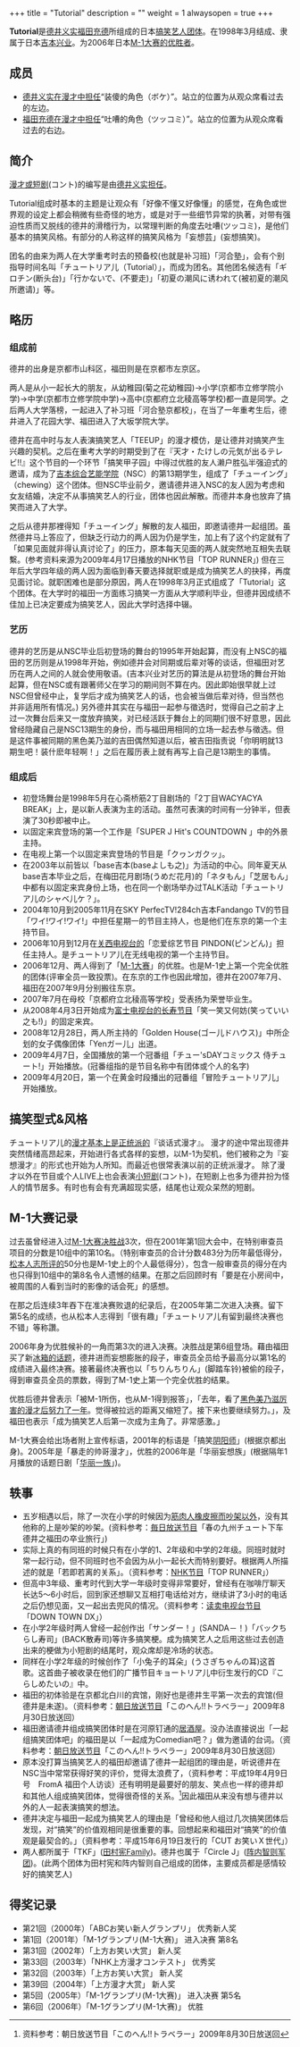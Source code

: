 +++
title = "Tutorial"
description = ""
weight = 1
alwaysopen = true
+++

**Tutorial**是[德井义实](德井义实 "wikilink")[福田充德](福田充德 "wikilink")所组成的日本[搞笑艺人团体](搞笑艺人 "wikilink")。在1998年3月结成、隶属于日本[吉本兴业](吉本兴业 "wikilink")。为2006年日本[M-1大赛的优胜者](M1大赛 "wikilink")。

成员
----

-   [德井义实在](德井义实 "wikilink")[漫才中担任](漫才 "wikilink")“装傻的角色（ボケ）”。站立的位置为从观众席看过去的左边。
-   [福田充德在](福田充德 "wikilink")[漫才中担任](漫才 "wikilink")“吐嘈的角色（ツッコミ）”。站立的位置为从观众席看过去的右边。

简介
----

[漫才或](漫才 "wikilink")[短剧](短剧 "wikilink")(コント)的编写是由[德井义实担任](德井义实 "wikilink")。

Tutorial组成时基本的主题是让观众有「好像不懂又好像懂」的感觉，在角色或世界观的设定上都会稍微有些奇怪的地方，或是对于一些细节异常的执著，对带有强迫性质而又脱线的德井的滑稽行为，以常理判断的角度去吐嘈(ツッコミ)，是他们基本的搞笑风格。有部分的人称这样的搞笑风格为「妄想芸」(妄想搞笑)。

团名的由来为两人在大学重考时去的预备校(也就是补习班)「河合塾」，会有个别指导时间名叫「チュートリア儿（Tutorial）」，而成为团名。其他团名候选有「ギロチン(断头台)」「行かないで、(不要走)」「初夏の潮风に诱われて(被初夏的潮风所邀请)」等。

略历
----

### 组成前

德井的出身是京都市山科区，福田则是在京都市左京区。

两人是从小一起长大的朋友，从幼稚园(菊之花幼稚园)→小学(京都市立修学院小学)→中学(京都市立修学院中学)→高中(京都府立北稜高等学校)都一直是同学。之后两人大学落榜，一起进入了补习班「河合塾京都校」，在当了一年重考生后，德井进入了花园大学、福田进入了大坂学院大学。

德井在高中时与友人表演搞笑艺人「TEEUP」的漫才模仿，是让德井对搞笑产生兴趣的契机。之后在重考大学的时期受到了在『天才・たけしの元気が出るテレビ!!』这个节目的一个环节「搞笑甲子园」中得过优胜的友人濑户胜弘半强迫式的邀请，成为了[吉本综合艺能学院](吉本综合艺能学院 "wikilink")（NSC）的第13期学生，组成了「チューイング」（chewing）这个团体。但NSC毕业前夕，邀请德井进入NSC的友人因为考虑和女友结婚，决定不从事搞笑艺人的行业，团体也因此解散。而德井本身也放弃了搞笑而进入了大学。

之后从德井那裡得知「チューイング」解散的友人福田，即邀请德井一起组团。虽然德井马上答应了，但缺乏行动力的两人因为仍是学生，加上有了这个约定就有了「如果见面就非得认真讨论了」的压力，原本每天见面的两人就突然地互相失去联繫。(参考资料来源为2009年4月17日播放的NHK节目「TOP
RUNNER」)
但在三年后大学四年级的两人因为面临到春天要选择就职或是成为搞笑艺人的抉择，再度见面讨论。就职困难也是部分原因，两人在1998年3月正式组成了「Tutorial」这个团体。在大学时的福田一方面练习搞笑一方面从大学顺利毕业，但德井因成绩不佳加上已决定要成为搞笑艺人，因此大学时选择中辍。

### 艺历

德井的艺历是从NSC毕业后初登场的舞台的1995年开始起算，而没有上NSC的福田的艺历则是从1998年开始，例如德井会对同期或后辈对等的谈话，但福田对艺历在两人之间的人就会使用敬语。(吉本兴业对艺历的算法是从初登场的舞台开始起算，但在NSC或有跟著师父在学习的期间则不算在内。因此即始很早就上过NSC但曾经中止，复学后才成为搞笑艺人的话，也会被当做后辈对待，但当然也并非适用所有情况。)
另外德井其实在与福田一起参与徵选时，觉得自己之前才上过一次舞台后来又一度放弃搞笑，对已经活跃于舞台上的同期们很不好意思，因此曾经隐藏自己是NSC13期生的身份，而与福田用相同的立场一起去参与徵选。但是这件事被同期的黑色美乃滋的吉田偶然知道以后，被吉田指责说「你明明就13期生吧！装什麽年轻啊！」之后在履历表上就有再写上自己是13期生的事情。

### 组成后

-   初登场舞台是1998年5月在心斋桥筋2丁目剧场的「2丁目WACYACYA
    BREAK」上，是以新人表演为主的活动。虽然可表演的时间有一分钟半，但表演了30秒即被中止。
-   以固定来宾登场的第一个工作是「SUPER J Hit's COUNTDOWN
    」中的外景主持。
-   在电视上第一个以固定来宾登场的节目是「クヮンガクッ」。
-   在2003年以前皆以「base吉本(baseよしも之)」为活动的中心。同年夏天从base吉本毕业之后，在梅田花月剧场(うめだ花月)的「ネタもん」「芝居もん」中都有以固定来宾身份上场，也在同一个剧场举办过TALK活动「チュートリア儿のシャベ儿ケ？」。
-   2004年10月到2005年11月在SKY PerfecTV!284ch吉本Fandango
    TV的节目「ワイ!ワイ!ワイ!」中担任星期一的节目主持人，也是他们在东京的第一个主持节目。
-   2006年10月到12月在[关西电视台的](关西电视台 "wikilink")「恋爱综艺节目
    PINDON(ピンどん)」担任主持人。是チュートリア儿在无线电视的第一个主持节目。
-   2006年12月、两人得到了「[M-1大赛](M-1大赛 "wikilink")」的优胜。也是M-1史上第一个完全优胜的团体(评审全员一致投票)。在东京的工作也因此增加，德井在2007年7月、福田在2007年9月分别搬往东京。
-   2007年7月在母校「京都府立北稜高等学校」受表扬为荣誉毕业生。
-   从2008年4月3日开始成为[富士电视台的长寿节目](富士电视台 "wikilink")「笑一笑又何妨(笑っていい之も!)」的固定来宾。
-   2008年12月28日，两人所主持的「Golden
    House(ゴー儿ドハウス)」中所企划的女子偶像团体「Yenガー儿」出道。
-   2009年4月7日，全国播放的第一个冠番组「チュー'sDAYコミックス
    侍チュート!」开始播放。(冠番组指的是节目名称中有团体或个人的名字)
-   2009年4月20日，第一个在黄金时段播出的冠番组「冒险チュートリア儿」开始播放。

搞笑型式&风格
-------------

チュートリア儿的[漫才基本上是正统派的](漫才 "wikilink")『谈话式漫才』。
漫才的途中常出现德井突然情绪高昂起来，开始进行各式各样的妄想，以M-1为契机，他们被称之为『妄想漫才』的形式也开始为人所知。而最近也很常表演以前的正统派漫才。
除了漫才以外在节目或个人LIVE上也会表演[小短剧](小短剧 "wikilink")(コント)，在短剧上也多为德井扮为怪人的情节居多。有时也有会有充满超现实感，结尾也让观众呆然的短剧。

M-1大赛记录
-----------

过去虽曾经进入过[M-1大赛决胜战](M-1大赛 "wikilink")3次，但在2001年第1回大会中，在特别审查员项目的分数是10组中的第10名。（特别审查员的合计分数483分为历年最低得分，[松本人志所评的](松本人志 "wikilink")50分也是M-1史上的个人最低得分），包含一般审查员的得分在内也只得到10组中的第8名令人遗憾的结果。在那之后回顾时有「要是在小房间中，被周围的人看到当时的影像的话会死」的感想。

在那之后连续3年吞下在准决赛败退的纪录后，在2005年第二次进入决赛。留下第5名的成绩，也从松本人志得到「很有趣」「チュートリア儿有留到最终决赛也不错」等称讚。

2006年身为优胜候补的一角而第3次的进入决赛。决胜战是第6组登场。藉由福田买了新[冰箱的话题](冰箱 "wikilink")，德井进而妄想膨胀的段子，审查员全员给予最高分以第1名的成绩进入最终决赛。接著最终决赛也以「ちりんちりん」(脚踏车铃)被偷的段子，得到审查员全员的票数，得到了M-1史上第一个完全优胜的结果。

优胜后德井曾表示「被M-1所伤，也从M-1得到报答」，「去年，看了[黑色美乃滋厉害的漫才后努力了一年](黑色美乃滋 "wikilink")。觉得被拉远的距离又缩短了。接下来也要继续努力。」，及福田也表示「成为搞笑艺人后第一次成为主角了。非常感激。」

M-1大赛会给出场者附上宣传标语，2001年的标语是「搞笑[阴阳师](阴阳师 "wikilink")」(根据京都出身)。2005年是「暴走的帅哥漫才」，优胜的2006年是「华丽妄想族」(根据隔年1月播放的话题日剧「[华丽一族](华丽一族 "wikilink")」)。

轶事
----

-   五岁相遇以后，除了一次在小学的时候因为[筋肉人橡皮擦而吵架以外](筋肉人 "wikilink")，没有其他称的上是吵架的吵架。(资料参考：[毎日放送节目](毎日放送 "wikilink")「春の九州チュート下车
    德井之福田の卒业旅行」)
-   实际上真的有同班的时候只有在小学的1、2年级和中学的2年级。同班时就时常一起行动，但不同班时也不会因为从小一起长大而特别要好。根据两人所描述的就是「若即若离的关系」。（资料参考：[NHK节目](NHK "wikilink")「TOP
    RUNNER」）
-   但高中3年级、重考时代到大学一年级时变得非常要好，曾经有在咖啡厅聊天长达5～6小时后，回到家还想聊又互相打电话给对方，继续讲了3小时的电话之后仍想见面，又一起出去兜风的情况。（资料参考：[读卖电视台节目](读卖电视台 "wikilink")「DOWN
    TOWN DX」）
-   在小学2年级时两人曾经一起创作出「サンダー！」(SANDA－！)「バックちらし寿司」(BACK散寿司)等许多搞笑梗。成为搞笑艺人之后用这些过去创造出来的梗做为小短剧的结尾时，观众席却是冷场的状态。
-   同样在小学2年级的时候创作了「小兔子的耳朵」(うさぎちゃんの耳)这首歌。这首曲子被收录在他们的广播节目キョートリア儿中衍生发行的CD『こらしめたいの』中。
-   福田的初体验是在京都北白川的宾馆，刚好也是德井生平第一次去的宾馆(但德井是未遂)。（资料参考：[朝日放送节目](朝日放送 "wikilink")「このへん!!トラベラー」2009年8月30日放送回）
-   福田邀请德井组成搞笑团体时是在河原钉通的[居酒屋](居酒屋 "wikilink")。没办法直接说出「一起组搞笑团体吧」的福田是以「一起成为Comedian吧？」做为邀请的台词。（资料参考：[朝日放送节目](朝日放送 "wikilink")「このへん!!トラベラー」2009年8月30日放送回）
-   原本没打算当搞笑艺人的福田却邀请了德井一起组团的理由是，听说德井在NSC当中常常获得好笑的评价，觉得太浪费了，（资料参考：平成19年4月9日号　FromA
    福田个人访谈）还有明明是最要好的朋友、笑点也一样的德井却和其他人组成搞笑团体，觉得很奇怪的关系。[^1]因此福田从来没有想与德井以外的人一起表演搞笑的想法。
-   德井决定与福田一起成为搞笑艺人的理由是「曾经和他人组过几次搞笑团体后发现，对“搞笑”的价值观相同是很重要的事。回想起来和福田对“搞笑”的价值观是最契合的。」（资料参考：平成15年6月19日发行的「CUT
    お笑いＸ世代」）
-   两人都所属于「TKF」([田村宪Family](田村宪 "wikilink"))。德井也属于「Circle
    J」([阵内智则军团](阵内智则 "wikilink"))。(此两个团体为田村宪和阵内智则自己组成的团体，主要成员都是感情较好的搞笑艺人)

得奖记录
--------

-   第21回（2000年）「ABCお笑い新人グランプリ」 优秀新人奖
-   第1回（2001年）「M-1グランプリ(M-1大赛)」 进入决赛 第8名
-   第31回（2002年）「上方お笑い大赏」 新人奖
-   第33回（2003年）「NHK上方漫才コンテスト」 优秀奖
-   第32回（2003年）「上方お笑い大赏」 新人奖
-   第39回（2004年）「上方漫才大赏」 新人奖
-   第5回（2005年）「M-1グランプリ(M-1大赛)」 进入决赛 第5名
-   第6回（2006年）「M-1グランプリ(M-1大赛)」 优胜

[^1]: 资料参考：朝日放送节目「このへん!!トラベラー」2009年8月30日放送回
